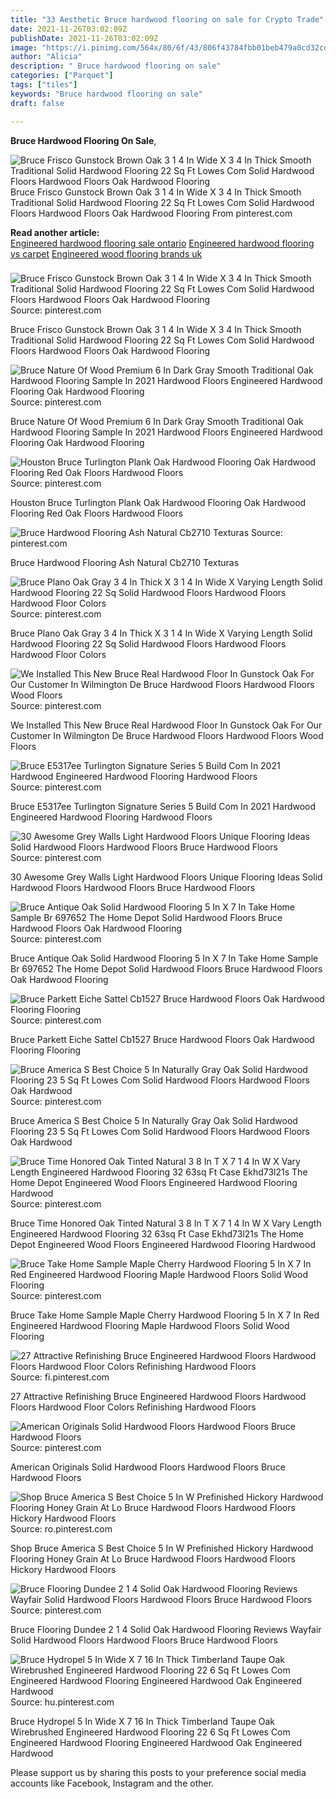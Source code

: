 ```yaml
---
title: "33 Aesthetic Bruce hardwood flooring on sale for Crypto Trade"
date: 2021-11-26T03:02:09Z
publishDate: 2021-11-26T03:02:09Z
image: "https://i.pinimg.com/564x/80/6f/43/806f43784fbb01beb479a0cd32cd5ba5.jpg"
author: "Alicia"
description: " Bruce hardwood flooring on sale"
categories: ["Parquet"]
tags: ["tiles"]
keywords: "Bruce hardwood flooring on sale"
draft: false

---
```

<!-- Head tag Code -->
**Bruce Hardwood Flooring On Sale**, 

![Bruce Frisco Gunstock Brown Oak 3 1 4 In Wide X 3 4 In Thick Smooth Traditional Solid Hardwood Flooring 22 Sq Ft Lowes Com Solid Hardwood Floors Hardwood Floors Oak Hardwood Flooring](https://i.pinimg.com/originals/fd/a6/b5/fda6b5175a13917ce6b3227dd1ca1713.jpg "Bruce Frisco Gunstock Brown Oak 3 1 4 In Wide X 3 4 In Thick Smooth Traditional Solid Hardwood Flooring 22 Sq Ft Lowes Com Solid Hardwood Floors Hardwood Floors Oak Hardwood Flooring")
Bruce Frisco Gunstock Brown Oak 3 1 4 In Wide X 3 4 In Thick Smooth Traditional Solid Hardwood Flooring 22 Sq Ft Lowes Com Solid Hardwood Floors Hardwood Floors Oak Hardwood Flooring From pinterest.com

**Read another article:**  
[Engineered hardwood flooring sale ontario](/engineered-hardwood-flooring-sale-ontario/)
[Engineered hardwood flooring vs carpet](/engineered-hardwood-flooring-vs-carpet/)
[Engineered wood flooring brands uk](/engineered-wood-flooring-brands-uk/)




### 

 


![Bruce Frisco Gunstock Brown Oak 3 1 4 In Wide X 3 4 In Thick Smooth Traditional Solid Hardwood Flooring 22 Sq Ft Lowes Com Solid Hardwood Floors Hardwood Floors Oak Hardwood Flooring](https://i.pinimg.com/originals/fd/a6/b5/fda6b5175a13917ce6b3227dd1ca1713.jpg "Bruce Frisco Gunstock Brown Oak 3 1 4 In Wide X 3 4 In Thick Smooth Traditional Solid Hardwood Flooring 22 Sq Ft Lowes Com Solid Hardwood Floors Hardwood Floors Oak Hardwood Flooring")
Source: pinterest.com

Bruce Frisco Gunstock Brown Oak 3 1 4 In Wide X 3 4 In Thick Smooth Traditional Solid Hardwood Flooring 22 Sq Ft Lowes Com Solid Hardwood Floors Hardwood Floors Oak Hardwood Flooring  

![Bruce Nature Of Wood Premium 6 In Dark Gray Smooth Traditional Oak Hardwood Flooring Sample In 2021 Hardwood Floors Engineered Hardwood Flooring Oak Hardwood Flooring](https://i.pinimg.com/originals/f9/82/d1/f982d1938134da35ba9b856f5b05f82e.jpg "Bruce Nature Of Wood Premium 6 In Dark Gray Smooth Traditional Oak Hardwood Flooring Sample In 2021 Hardwood Floors Engineered Hardwood Flooring Oak Hardwood Flooring")
Source: pinterest.com

Bruce Nature Of Wood Premium 6 In Dark Gray Smooth Traditional Oak Hardwood Flooring Sample In 2021 Hardwood Floors Engineered Hardwood Flooring Oak Hardwood Flooring  

![Houston Bruce Turlington Plank Oak Hardwood Flooring Oak Hardwood Flooring Red Oak Floors Hardwood Floors](https://i.pinimg.com/736x/de/55/23/de55232ac3affd82dad01d70717570d5--hardwood-floor-stain-colors-oak-hardwood-flooring.jpg "Houston Bruce Turlington Plank Oak Hardwood Flooring Oak Hardwood Flooring Red Oak Floors Hardwood Floors")
Source: pinterest.com

Houston Bruce Turlington Plank Oak Hardwood Flooring Oak Hardwood Flooring Red Oak Floors Hardwood Floors  

![Bruce Hardwood Flooring Ash Natural Cb2710 Texturas](https://i.pinimg.com/474x/5c/96/b5/5c96b50c1ad825e7b4b67bd28a5c86d4--flooring-bristol.jpg "Bruce Hardwood Flooring Ash Natural Cb2710 Texturas")
Source: pinterest.com

Bruce Hardwood Flooring Ash Natural Cb2710 Texturas  

![Bruce Plano Oak Gray 3 4 In Thick X 3 1 4 In Wide X Varying Length Solid Hardwood Flooring 22 Sq Solid Hardwood Floors Hardwood Floors Hardwood Floor Colors](https://i.pinimg.com/originals/57/fc/57/57fc5768c0d111ee4db8e5637c1fcdf2.jpg "Bruce Plano Oak Gray 3 4 In Thick X 3 1 4 In Wide X Varying Length Solid Hardwood Flooring 22 Sq Solid Hardwood Floors Hardwood Floors Hardwood Floor Colors")
Source: pinterest.com

Bruce Plano Oak Gray 3 4 In Thick X 3 1 4 In Wide X Varying Length Solid Hardwood Flooring 22 Sq Solid Hardwood Floors Hardwood Floors Hardwood Floor Colors  

![We Installed This New Bruce Real Hardwood Floor In Gunstock Oak For Our Customer In Wilmington De Bruce Hardwood Floors Hardwood Floors Wood Floors](https://i.pinimg.com/originals/9a/68/a0/9a68a0604a1e66ea1ef3bbf383615450.jpg "We Installed This New Bruce Real Hardwood Floor In Gunstock Oak For Our Customer In Wilmington De Bruce Hardwood Floors Hardwood Floors Wood Floors")
Source: pinterest.com

We Installed This New Bruce Real Hardwood Floor In Gunstock Oak For Our Customer In Wilmington De Bruce Hardwood Floors Hardwood Floors Wood Floors  

![Bruce E5317ee Turlington Signature Series 5 Build Com In 2021 Hardwood Engineered Hardwood Flooring Hardwood Floors](https://i.pinimg.com/originals/7e/67/17/7e6717234dae9e1122009b5a246d2374.jpg "Bruce E5317ee Turlington Signature Series 5 Build Com In 2021 Hardwood Engineered Hardwood Flooring Hardwood Floors")
Source: pinterest.com

Bruce E5317ee Turlington Signature Series 5 Build Com In 2021 Hardwood Engineered Hardwood Flooring Hardwood Floors  

![30 Awesome Grey Walls Light Hardwood Floors Unique Flooring Ideas Solid Hardwood Floors Hardwood Floors Bruce Hardwood Floors](https://i.pinimg.com/originals/74/51/0f/74510f70554049ff85872a7e76859fe5.jpg "30 Awesome Grey Walls Light Hardwood Floors Unique Flooring Ideas Solid Hardwood Floors Hardwood Floors Bruce Hardwood Floors")
Source: pinterest.com

30 Awesome Grey Walls Light Hardwood Floors Unique Flooring Ideas Solid Hardwood Floors Hardwood Floors Bruce Hardwood Floors  

![Bruce Antique Oak Solid Hardwood Flooring 5 In X 7 In Take Home Sample Br 697652 The Home Depot Solid Hardwood Floors Bruce Hardwood Floors Oak Hardwood Flooring](https://i.pinimg.com/originals/50/c5/b6/50c5b6f6f18b2391d8f35bfa6d6434d9.jpg "Bruce Antique Oak Solid Hardwood Flooring 5 In X 7 In Take Home Sample Br 697652 The Home Depot Solid Hardwood Floors Bruce Hardwood Floors Oak Hardwood Flooring")
Source: pinterest.com

Bruce Antique Oak Solid Hardwood Flooring 5 In X 7 In Take Home Sample Br 697652 The Home Depot Solid Hardwood Floors Bruce Hardwood Floors Oak Hardwood Flooring  

![Bruce Parkett Eiche Sattel Cb1527 Bruce Hardwood Floors Oak Hardwood Flooring Flooring](https://i.pinimg.com/474x/1c/56/d0/1c56d0bd994f508bd284b86789151511.jpg "Bruce Parkett Eiche Sattel Cb1527 Bruce Hardwood Floors Oak Hardwood Flooring Flooring")
Source: pinterest.com

Bruce Parkett Eiche Sattel Cb1527 Bruce Hardwood Floors Oak Hardwood Flooring Flooring  

![Bruce America S Best Choice 5 In Naturally Gray Oak Solid Hardwood Flooring 23 5 Sq Ft Lowes Com Solid Hardwood Floors Hardwood Floors Oak Hardwood](https://i.pinimg.com/736x/f5/c7/1e/f5c71e98ff148d485dfd659ff744fbdc.jpg "Bruce America S Best Choice 5 In Naturally Gray Oak Solid Hardwood Flooring 23 5 Sq Ft Lowes Com Solid Hardwood Floors Hardwood Floors Oak Hardwood")
Source: pinterest.com

Bruce America S Best Choice 5 In Naturally Gray Oak Solid Hardwood Flooring 23 5 Sq Ft Lowes Com Solid Hardwood Floors Hardwood Floors Oak Hardwood  

![Bruce Time Honored Oak Tinted Natural 3 8 In T X 7 1 4 In W X Vary Length Engineered Hardwood Flooring 32 63sq Ft Case Ekhd73l21s The Home Depot Engineered Wood Floors Engineered Hardwood Flooring Hardwood](https://i.pinimg.com/originals/4b/13/af/4b13af8893d9548697230593837cf9f0.png "Bruce Time Honored Oak Tinted Natural 3 8 In T X 7 1 4 In W X Vary Length Engineered Hardwood Flooring 32 63sq Ft Case Ekhd73l21s The Home Depot Engineered Wood Floors Engineered Hardwood Flooring Hardwood")
Source: pinterest.com

Bruce Time Honored Oak Tinted Natural 3 8 In T X 7 1 4 In W X Vary Length Engineered Hardwood Flooring 32 63sq Ft Case Ekhd73l21s The Home Depot Engineered Wood Floors Engineered Hardwood Flooring Hardwood  

![Bruce Take Home Sample Maple Cherry Hardwood Flooring 5 In X 7 In Red Engineered Hardwood Flooring Maple Hardwood Floors Solid Wood Flooring](https://i.pinimg.com/originals/dd/dc/b9/dddcb9de731a2a5f07cf992e6e1c0a2d.jpg "Bruce Take Home Sample Maple Cherry Hardwood Flooring 5 In X 7 In Red Engineered Hardwood Flooring Maple Hardwood Floors Solid Wood Flooring")
Source: pinterest.com

Bruce Take Home Sample Maple Cherry Hardwood Flooring 5 In X 7 In Red Engineered Hardwood Flooring Maple Hardwood Floors Solid Wood Flooring  

![27 Attractive Refinishing Bruce Engineered Hardwood Floors Hardwood Floors Hardwood Floor Colors Refinishing Hardwood Floors](https://i.pinimg.com/originals/aa/00/45/aa0045db9c4438db2af053804439e6bc.jpg "27 Attractive Refinishing Bruce Engineered Hardwood Floors Hardwood Floors Hardwood Floor Colors Refinishing Hardwood Floors")
Source: fi.pinterest.com

27 Attractive Refinishing Bruce Engineered Hardwood Floors Hardwood Floors Hardwood Floor Colors Refinishing Hardwood Floors  

![American Originals Solid Hardwood Floors Hardwood Floors Bruce Hardwood Floors](https://i.pinimg.com/736x/7b/3e/7c/7b3e7cd6806763d53dc6d22dcc848fdd--solid-hardwood-flooring-salsa.jpg "American Originals Solid Hardwood Floors Hardwood Floors Bruce Hardwood Floors")
Source: pinterest.com

American Originals Solid Hardwood Floors Hardwood Floors Bruce Hardwood Floors  

![Shop Bruce America S Best Choice 5 In W Prefinished Hickory Hardwood Flooring Honey Grain At Lo Bruce Hardwood Floors Hardwood Floors Hickory Hardwood Floors](https://i.pinimg.com/600x315/17/27/51/172751f93019aea8b499e13a999d39c8.jpg "Shop Bruce America S Best Choice 5 In W Prefinished Hickory Hardwood Flooring Honey Grain At Lo Bruce Hardwood Floors Hardwood Floors Hickory Hardwood Floors")
Source: ro.pinterest.com

Shop Bruce America S Best Choice 5 In W Prefinished Hickory Hardwood Flooring Honey Grain At Lo Bruce Hardwood Floors Hardwood Floors Hickory Hardwood Floors  

![Bruce Flooring Dundee 2 1 4 Solid Oak Hardwood Flooring Reviews Wayfair Solid Hardwood Floors Hardwood Floors Bruce Hardwood Floors](https://i.pinimg.com/736x/6a/7f/fd/6a7ffdd6c1e568bfb2de177a2a6b2681.jpg "Bruce Flooring Dundee 2 1 4 Solid Oak Hardwood Flooring Reviews Wayfair Solid Hardwood Floors Hardwood Floors Bruce Hardwood Floors")
Source: pinterest.com

Bruce Flooring Dundee 2 1 4 Solid Oak Hardwood Flooring Reviews Wayfair Solid Hardwood Floors Hardwood Floors Bruce Hardwood Floors  

![Bruce Hydropel 5 In Wide X 7 16 In Thick Timberland Taupe Oak Wirebrushed Engineered Hardwood Flooring 22 6 Sq Ft Lowes Com Engineered Hardwood Flooring Engineered Hardwood Oak Engineered Hardwood](https://i.pinimg.com/564x/80/6f/43/806f43784fbb01beb479a0cd32cd5ba5.jpg "Bruce Hydropel 5 In Wide X 7 16 In Thick Timberland Taupe Oak Wirebrushed Engineered Hardwood Flooring 22 6 Sq Ft Lowes Com Engineered Hardwood Flooring Engineered Hardwood Oak Engineered Hardwood")
Source: hu.pinterest.com

Bruce Hydropel 5 In Wide X 7 16 In Thick Timberland Taupe Oak Wirebrushed Engineered Hardwood Flooring 22 6 Sq Ft Lowes Com Engineered Hardwood Flooring Engineered Hardwood Oak Engineered Hardwood  

Please support us by sharing this posts to your preference social media accounts like Facebook, Instagram and the other.

